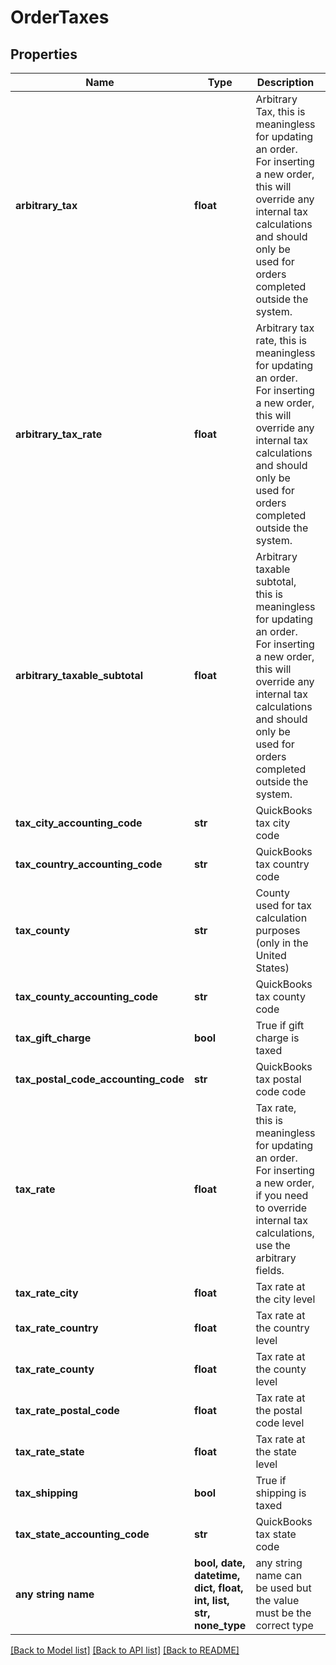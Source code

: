 # OrderTaxes


## Properties
Name | Type | Description | Notes
------------ | ------------- | ------------- | -------------
**arbitrary_tax** | **float** | Arbitrary Tax, this is meaningless for updating an order.  For inserting a new order, this will override any internal tax calculations and should only be used for orders completed outside the system. | [optional] 
**arbitrary_tax_rate** | **float** | Arbitrary tax rate, this is meaningless for updating an order.  For inserting a new order, this will override any internal tax calculations and should only be used for orders completed outside the system. | [optional] 
**arbitrary_taxable_subtotal** | **float** | Arbitrary taxable subtotal, this is meaningless for updating an order.  For inserting a new order, this will override any internal tax calculations and should only be used for orders completed outside the system. | [optional] 
**tax_city_accounting_code** | **str** | QuickBooks tax city code | [optional] 
**tax_country_accounting_code** | **str** | QuickBooks tax country code | [optional] 
**tax_county** | **str** | County used for tax calculation purposes (only in the United States) | [optional] 
**tax_county_accounting_code** | **str** | QuickBooks tax county code | [optional] 
**tax_gift_charge** | **bool** | True if gift charge is taxed | [optional] 
**tax_postal_code_accounting_code** | **str** | QuickBooks tax postal code code | [optional] 
**tax_rate** | **float** | Tax rate, this is meaningless for updating an order.  For inserting a new order, if you need to override internal tax calculations, use the arbitrary fields. | [optional] 
**tax_rate_city** | **float** | Tax rate at the city level | [optional] 
**tax_rate_country** | **float** | Tax rate at the country level | [optional] 
**tax_rate_county** | **float** | Tax rate at the county level | [optional] 
**tax_rate_postal_code** | **float** | Tax rate at the postal code level | [optional] 
**tax_rate_state** | **float** | Tax rate at the state level | [optional] 
**tax_shipping** | **bool** | True if shipping is taxed | [optional] 
**tax_state_accounting_code** | **str** | QuickBooks tax state code | [optional] 
**any string name** | **bool, date, datetime, dict, float, int, list, str, none_type** | any string name can be used but the value must be the correct type | [optional]

[[Back to Model list]](../README.md#documentation-for-models) [[Back to API list]](../README.md#documentation-for-api-endpoints) [[Back to README]](../README.md)


